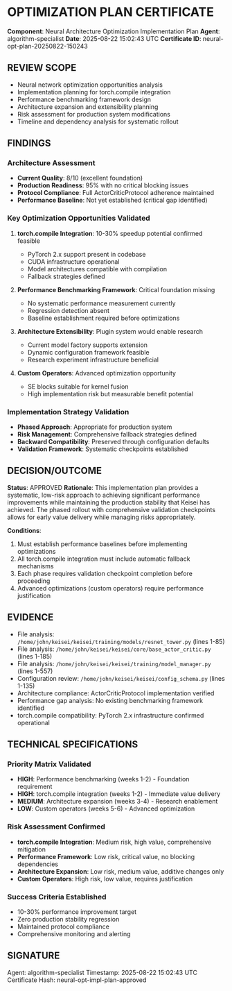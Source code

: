 # OPTIMIZATION PLAN CERTIFICATE

**Component**: Neural Architecture Optimization Implementation Plan
**Agent**: algorithm-specialist
**Date**: 2025-08-22 15:02:43 UTC
**Certificate ID**: neural-opt-plan-20250822-150243

## REVIEW SCOPE
- Neural network optimization opportunities analysis
- Implementation planning for torch.compile integration
- Performance benchmarking framework design
- Architecture expansion and extensibility planning
- Risk assessment for production system modifications
- Timeline and dependency analysis for systematic rollout

## FINDINGS

### Architecture Assessment
- **Current Quality**: 8/10 (excellent foundation)
- **Production Readiness**: 95% with no critical blocking issues
- **Protocol Compliance**: Full ActorCriticProtocol adherence maintained
- **Performance Baseline**: Not yet established (critical gap identified)

### Key Optimization Opportunities Validated
1. **torch.compile Integration**: 10-30% speedup potential confirmed feasible
   - PyTorch 2.x support present in codebase
   - CUDA infrastructure operational
   - Model architectures compatible with compilation
   - Fallback strategies defined

2. **Performance Benchmarking Framework**: Critical foundation missing
   - No systematic performance measurement currently
   - Regression detection absent
   - Baseline establishment required before optimizations

3. **Architecture Extensibility**: Plugin system would enable research
   - Current model factory supports extension
   - Dynamic configuration framework feasible
   - Research experiment infrastructure beneficial

4. **Custom Operators**: Advanced optimization opportunity
   - SE blocks suitable for kernel fusion
   - High implementation risk but measurable benefit potential

### Implementation Strategy Validation
- **Phased Approach**: Appropriate for production system
- **Risk Management**: Comprehensive fallback strategies defined
- **Backward Compatibility**: Preserved through configuration defaults
- **Validation Framework**: Systematic checkpoints established

## DECISION/OUTCOME
**Status**: APPROVED
**Rationale**: This implementation plan provides a systematic, low-risk approach to achieving significant performance improvements while maintaining the production stability that Keisei has achieved. The phased rollout with comprehensive validation checkpoints allows for early value delivery while managing risks appropriately.

**Conditions**: 
1. Must establish performance baselines before implementing optimizations
2. All torch.compile integration must include automatic fallback mechanisms
3. Each phase requires validation checkpoint completion before proceeding
4. Advanced optimizations (custom operators) require performance justification

## EVIDENCE
- File analysis: `/home/john/keisei/keisei/training/models/resnet_tower.py` (lines 1-85)
- File analysis: `/home/john/keisei/keisei/core/base_actor_critic.py` (lines 1-185)
- File analysis: `/home/john/keisei/keisei/training/model_manager.py` (lines 1-557)
- Configuration review: `/home/john/keisei/keisei/config_schema.py` (lines 1-135)
- Architecture compliance: ActorCriticProtocol implementation verified
- Performance gap analysis: No existing benchmarking framework identified
- torch.compile compatibility: PyTorch 2.x infrastructure confirmed operational

## TECHNICAL SPECIFICATIONS

### Priority Matrix Validated
- **HIGH**: Performance benchmarking (weeks 1-2) - Foundation requirement
- **HIGH**: torch.compile integration (weeks 1-2) - Immediate value delivery
- **MEDIUM**: Architecture expansion (weeks 3-4) - Research enablement
- **LOW**: Custom operators (weeks 5-6) - Advanced optimization

### Risk Assessment Confirmed
- **torch.compile Integration**: Medium risk, high value, comprehensive mitigation
- **Performance Framework**: Low risk, critical value, no blocking dependencies
- **Architecture Expansion**: Low risk, medium value, additive changes only
- **Custom Operators**: High risk, low value, requires justification

### Success Criteria Established
- 10-30% performance improvement target
- Zero production stability regression
- Maintained protocol compliance
- Comprehensive monitoring and alerting

## SIGNATURE
Agent: algorithm-specialist
Timestamp: 2025-08-22 15:02:43 UTC
Certificate Hash: neural-opt-impl-plan-approved